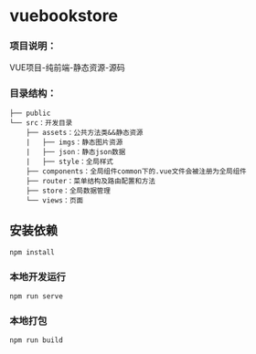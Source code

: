 # vuebookstore

### 项目说明：

VUE项目-纯前端-静态资源-源码

### 目录结构：

```
├── public
└── src：开发目录
    ├── assets：公共方法类&&静态资源
    |   ├── imgs：静态图片资源
    |   ├── json：静态json数据
    |   ├── style：全局样式
    ├── components：全局组件common下的.vue文件会被注册为全局组件
    ├── router：菜单结构及路由配置和方法
    ├── store：全局数据管理
    └── views：页面
```

## 安装依赖
```
npm install
```

### 本地开发运行
```
npm run serve
```

### 本地打包
```
npm run build
```
